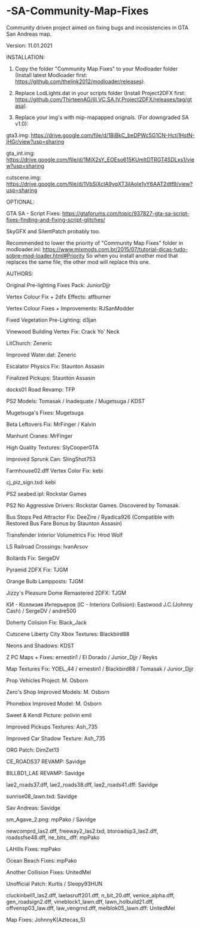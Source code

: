 # -SA-Community-Map-Fixes
Community driven project aimed on fixing bugs and incosistencies in GTA San Andreas map.

Version: 11.01.2021

INSTALLATION:

1. Copy the folder "Community Map Fixes" to your Modloader folder (Install latest Modloader first: https://github.com/thelink2012/modloader/releases).

2. Replace LodLights.dat in your scripts folder (Install Project2DFX first: https://github.com/ThirteenAG/III.VC.SA.IV.Project2DFX/releases/tag/gtasa).

3. Replace your img's with mip-mapapped orignals. (For downgraded SA v1.0):

gta3.img: https://drive.google.com/file/d/1BjBkC_beDPWc5G1CN-Hcti1HstN-jHGr/view?usp=sharing

gta_int.img: https://drive.google.com/file/d/1MiX2sY_EOEso615KUmItDTRGT4SDLxs1/view?usp=sharing

cutscene.img: https://drive.google.com/file/d/1VbSiXcIA9yqXT3ilAoIe1yY6AAT2dtf9/view?usp=sharing

OPTIONAL:

GTA SA - Script Fixes: https://gtaforums.com/topic/937827-gta-sa-script-fixes-finding-and-fixing-script-glitches/

SkyGFX and SilentPatch probably too.

Recommended to lower the priority of "Community Map Fixes" folder in modloader.ini: https://www.mixmods.com.br/2015/07/tutorial-dicas-tudo-sobre-mod-loader.html#Priority
So when you install another mod that replaces the same file, the other mod will replace this one.

AUTHORS:

Original Pre-lighting Fixes Pack: JuniorDjjr

Vertex Colour Fix + 2dfx Effects: atfburner

Vertex Colour Fixes + Improvements: RJSanModder

Fixed Vegetation Pre-Lighting: d3jan

Vinewood Building Vertex Fix: Crack Yo' Neck

LitChurch: Zeneric

Improved Water.dat: Zeneric

Escalator Physics Fix: Staunton Assasin

Finalized Pickups: Staunton Assasin

docks01 Road Revamp: TFP

PS2 Models: Tomasak / Inadequate / Mugetsuga / KDST

Mugetsuga's Fixes: Mugetsuga

Beta Leftovers Fix: MrFinger / Kalvin

Manhunt Cranes: MrFinger

High Quality Textures: SlyCooperGTA

Improved Sprunk Can: SlingShot753

Farmhouse02.dff Vertex Color Fix: kebi

cj_piz_sign.txd: kebi

PS2 seabed.ipl: Rockstar Games

PS2 No Aggressive Drivers: Rockstar Games. Discovered by Tomasak.

Bus Stops Ped Attractor Fix: DeeZire / Ryadica926 (Compatible with Restored Bus Fare Bonus by Staunton Assasin)

Transfender Interior Volumetrics Fix: Hrod Wolf

LS Railroad Crossings: IvanArsov

Bollards Fix: SergeDV

Pyramid 2DFX Fix: TJGM

Orange Bulb Lampposts: TJGM

Jizzy's Pleasure Dome Remastered 2DFX: TJGM

КИ - Коллизия Интерьеров (IC - Interiors Collision): Eastwood J.C.(Johnny Cash) / SergeDV / andre500

Doherty Colision Fix: Black_Jack

Cutscene Liberty City Xbox Textures: Blackbird88

Neons and Shadows: KDST

Z PC Maps + Fixes: ernestin1 / El Dorado / Junior_Djjr / Reyks

Map Textures Fix: YOEL_44 / ernestin1 / Blackbird88 / Tomasak / Junior_Djjr

Prop Vehicles Project: M. Osborn

Zero's Shop Improved Models: M. Osborn

Phonebox Improved Model: M. Osborn

Sweet & Kendl Picture: polivin emil

Improved Pickups Textures: Ash_735

Improved Car Shadow Texture: Ash_735

ORG Patch: DimZet13

CE_ROADS37 REVAMP: Savidge

BILLBD1_LAE REVAMP: Savidge

lae2_roads37.dff, lae2_roads38.dff, lae2_roads41.dff: Savidge

sunrise08_lawn.txd: Savidge

Sav Andreas: Savidge

sm_Agave_2.png: mpPako / Savidge

newcomprd_las2.dff, freeway2_las2.txd, btoroadsp3_las2.dff, roadssfse48.dff, ne_bits_.dff: mpPako

LAHills Fixes: mpPako

Ocean Beach Fixes: mpPako

Another Collision Fixes: UnitedMel

Unofficial Patch: Kurtis / Sleepy93HUN

cluckinbell1_las2.dff, laelasruff201.dff, n_bit_20.dff, venice_alpha.dff, gen_roadsign2.dff, vineblock1_lawn.dff, lawn_holbuild21.dff, offvensp03_law.dff, law_vengrnd.dff, melblok05_lawn.dff: UnitedMel

Map Fixes: JohnnyK(Aztecas_5)
